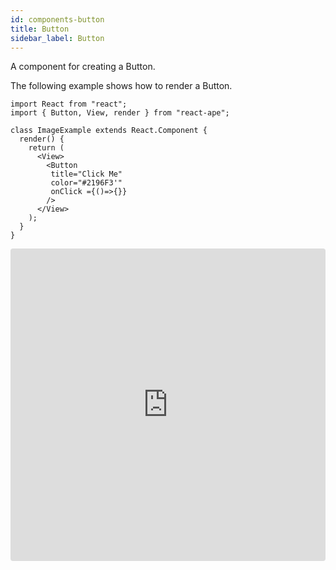 ```yaml
---
id: components-button
title: Button
sidebar_label: Button
---
```



A component for creating a Button.

The following example shows how to render a Button.
```JS
import React from "react";
import { Button, View, render } from "react-ape";

class ImageExample extends React.Component {
  render() {
    return (
      <View>
        <Button
         title="Click Me"
         color="#2196F3'"
         onClick ={()=>{}}
        />
      </View>
    );
  }
}
```
<iframe src="https://codesandbox.io/embed/24zmzm07my?hidenavigation=1" style="width:100%; height:500px; border:0; border-radius: 4px; overflow:hidden;" sandbox="allow-modals allow-forms allow-popups allow-scripts allow-same-origin"></iframe>